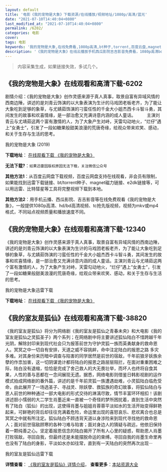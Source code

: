 ```yaml
---
layout: default
title: '电影《我的宠物是大象》下载资源/在线播放/视频地址/1080p/高清/蓝光'
date: "2021-07-10T14:40:04+0800"
last_modified_at: "2021-07-10T14:40:04+0800"
permalink: /6202/
categories: 电影
cover:
tags: 电影
keywords: '我的宠物是大象,在线免费看,1080p高清,bt种子,torrent,百度云盘,magnet,磁力链,迅雷下载资源'
description: '《我的宠物是大象》在线云播放手机西瓜影院吉吉影音免费看，1080p高清bd/hd未删减完整版和tc抢先枪版，mkv/mp4格式，附带bt/torrent种子、magnet/磁力链、百度云盘、网盘资源迅雷下载链接'
---
```


>内容采集生成，如果链接失效，多试几个。


## 《我的宠物是大象》在线观看和高清下载-6202

剧情介绍：《我的宠物是大象》创作灵感来源于真人真事，取景自富有异域风情的西南边陲，讲述的是刘青云饰演的以大象表演为生计的马戏团老板老齐，为了能让大象吃到足够的象草，与尤婧茹饰演的刁蛮任性的千金大小姐杰西卡斗智斗勇，其间发生的故事和欢喜情缘，是一部治愈又充满诗意内涵的成人童话。  　　主演刘青云与尤靖茹这两个富有激情的人，为了大象产生对峙，天雷勾动地火，“烂仔”遇上“女勇士”，引发了一段如糖果般甜美浪漫的荒唐奇缘，给观众带来欢笑、感动，和关于生存与生活的思考。


我的宠物是大象 (2019)

**下载地址**： [在线观看下载 《我的宠物是大象》](https://www.btbtdy.me/btdy/dy15221.html) 


**无法下载?**：`如果迅雷因版权原因无法下载，关注微信公众号 `

**其他方法1**：从百度云网盘下载视频，百度云网盘支持在线观看，非会员有限制，如果能找到迅雷下载链接、bt/torrent种子、magnet磁力链接、e2dk链接等，可以用迅雷、比特彗星等工具将完整视频下载到本地。

**其他方法2**：用手机云播、西瓜影院、吉吉影音等在线免费观看《我的宠物是大象》，一般提供1080p高清、hd/bd高清视频、tc抢先版视频，视频为mkv或mp4格式，不同站点视频质量和播放速度不同。


## 《我的宠物是大象》在线观看和高清下载-12340

《我的宠物是大象》创作灵感来源于真人真事，取景自富有异域风情的西南边陲，讲述的是刘青云饰演的以大象表演为生计的马戏团老板老齐，为了能让大象吃到足够的象草，与尤婧茹饰演的刁蛮任性的千金大小姐杰西卡斗智斗勇，其间发生的故事和欢喜情缘，是一部治愈又充满诗意内涵的成人童话。主演刘青云与尤靖茹这两个富有激情的人，为了大象产生对峙，天雷勾动地火，“烂仔”遇上“女勇士”，引发了一段如糖果般甜美浪漫的荒唐奇缘，给观众带来欢笑、感动，和关于生存与生活的思考。


我的宠物是大象迅雷下载

**下载地址**： [在线观看下载 《我的宠物是大象》](https://www.993dy.com//vod-detail-id-35196.html) 


## 《我的室友是狐仙》在线观看和高清下载-38820

《我的室友是狐仙》将分为网络剧《我的室友是狐仙之青春未央》和大电影《我的室友是狐仙之灵狐圣子》两个系列；在网络剧中将主要讲述狐仙陆白不惜跨越千年光阴，解除封印来到现代社会只为报答前世为守护灵狐一族而英勇献身的救命恩人。冥冥之中一切自有安排，天道之威不容挑衅，命中注定陆白的报恩之路 多灾多难。对其身份来历暗中调查与陷害的同学居然是前世的宿敌，千年前狼牙妖族余孽的作祟加害，这一切阴谋诡计都将陆白的报恩之路层层阻拦，在面对重重困难之际，陆白没有退缩，恰恰是完成了舍己救人的大无畏壮举，而坏人也终将自食其果，人性的善与恶都在一念间展现无遗。据悉，网络电影则借鉴日韩影视剧的运作模式拍成网络剧的番外篇，讲述的是千年前灵狐一族遭遇劫难，小灵狐陆白临危受命，由此展开了一场选圣子、寻战灵、除妖孽、救狐族的奇幻故事，将狐仙陆白与恩人前世的种种通过一部大电影的形式交待的淋漓尽致，情节丰富环环相扣！该剧讲述胆小懦弱的大二学生肖墨近来一直被一个奇怪的梦所困扰着，直到生活中突然有了陆白（狐仙）的出现，这使得肖墨与姐姐肖蓉蓉平淡如水的生活开始变得鲜艳起来，可鲜艳的背后却往往充满着危险，命运里出现的喜怒哀乐、悲欢离合也总是冥冥之中就有所注定。狐仙陆白不顾违背天道以身涉险来到现代寻找他的救命恩人；面对前世宿敌顾寒的各种刁难与陷害；面对身边人的猜疑与疏远，他依旧保持着一颗纯善之心。坚定着报恩信念的陆白揭开了所有人心里的疑惑，帮助恩人肖墨打败宿敌，寻回自我，但最终还是未能摆脱命运的束缚。寻回自我的肖墨生命里再也没有了陆白的身影，平淡如水亦如往常，直到有一天陆白的突然再次出现···


我的室友是狐仙迅雷下载

**详情查看**： [《我的室友是狐仙》详情介绍](/movie/38820/)， **查看更多**：[本站资源大全](/movie/t/all/)

